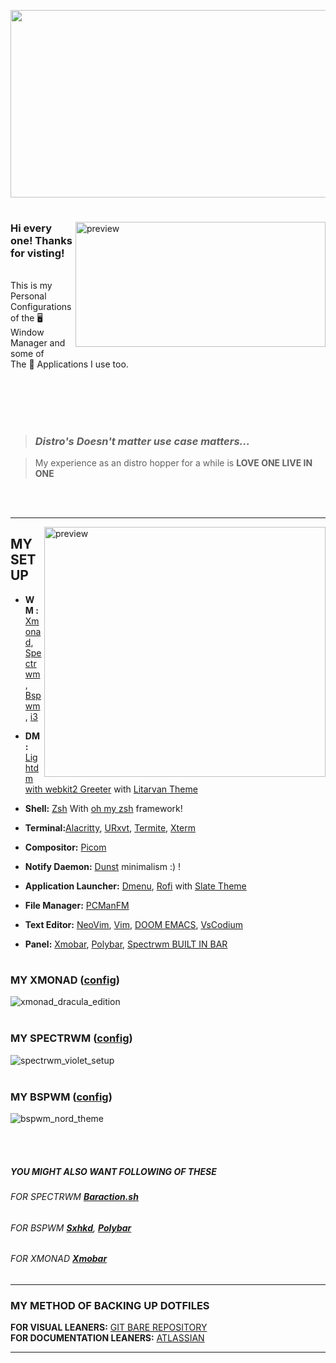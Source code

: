 <p align="center">
  <img width="650" height="300" src="https://hackernoon.com/hn-images/1*Li4H27cRUD8A4JWD8PtRUw.png">
</p>

#

<a href="https://www.deviantart.com/owl4ce/art/Joyful-Desktop-v2-1-858789495"><img height="200" src="https://specials-images.forbesimg.com/imageserve/5dc1a7ccca425400079c78c4/960x0.jpg?fit=scale" alt="preview" align="right" width="400px"></a>
### Hi every one! Thanks for visting!
######
This is my Personal Configurations of the 🖥️ Window Manager and some of</br> The 📌 Applications I use too.


   <br> </br>
   <br> </br>



> ###
> ### _Distro's Doesn't matter use case matters..._
             
> My experience as an distro hopper for a while is **LOVE ONE LIVE IN ONE** 

<br> </br>
***




<a href="https://www.deviantart.com/owl4ce/art/Joyful-Desktop-v2-1-858789495"><img height="400" src="https://user-images.githubusercontent.com/58595594/97838280-db868400-1d05-11eb-8d85-9362c64f8270.jpg" alt="preview" align="right" width="450px"></a>

## **MY SETUP**

- **WM :** [Xmonad](https://hackage.haskell.org/package/xmonad), [Spectrwm](https://github.com/conformal/spectrwm), [Bspwm](https://github.com/baskerville/bspwm), [i3](https://i3wm.org/)

- **DM :** [Lightdm with webkit2 Greeter](https://github.com/canonical/lightdm) with [Litarvan Theme](https://github.com/Litarvan/lightdm-webkit-theme-litarvan)

- **Shell:**                [Zsh](https://wiki.archlinux.org/index.php/zsh) With [oh my zsh](https://github.com/ohmyzsh/ohmyzsh) framework!

- **Terminal:**[Alacritty](https://github.com/alacritty/alacritty), [URxvt](https://wiki.archlinux.org/index.php/Rxvt-unicode), [Termite](https://wiki.archlinux.org/index.php/Termite), [Xterm](https://wiki.archlinux.org/index.php/Xterm)
- **Compositor:** [Picom](https://wiki.archlinux.org/index.php/Picom)
- **Notify Daemon:** [Dunst](https://wiki.archlinux.org/index.php/Dunst)       minimalism :) !
- **Application Launcher:** [Dmenu](https://tools.suckless.org/dmenu/), [Rofi](https://github.com/davatorium/rofi) with [Slate Theme](https://github.com/davatorium/rofi-themes/tree/master/User%20Themes)

- **File Manager:** [PCManFM](https://wiki.archlinux.org/index.php/PCManFM)

- **Text Editor:** [NeoVim](https://neovim.io/), [Vim](https://www.vim.org/), [DOOM EMACS](https://github.com/hlissner/doom-emacs), [VsCodium](https://vscodium.com/)

- **Panel:** [Xmobar](https://hackage.haskell.org/package/xmobar), [Polybar](https://github.com/polybar/polybar), [Spectrwm BUILT IN BAR](https://github.com/conformal/spectrwm)

#
#


#
### MY XMONAD ([config](https://github.com/terminal-guy/dotfiles/tree/master/.xmonad))
![xmonad_dracula_edition](https://user-images.githubusercontent.com/58595594/97839416-302afe80-1d08-11eb-858b-8c38aa3992c3.png)
<br> </br>

### MY SPECTRWM ([config](https://github.com/terminal-guy/dotfiles/blob/master/.spectrwm.conf1))

![spectrwm_violet_setup](https://user-images.githubusercontent.com/58595594/97839587-784a2100-1d08-11eb-8c2b-66afcda7f9a8.png)
<br> </br>

### MY BSPWM ([config](https://github.com/terminal-guy/dotfiles/tree/master/.config/bspwm))


![bspwm_nord_theme](https://user-images.githubusercontent.com/58595594/97839700-b47d8180-1d08-11eb-9376-19444ff3a4f9.png)

<br> </br>

##### YOU MIGHT ALSO WANT FOLLOWING OF THESE
###### FOR SPECTRWM [**_Baraction.sh_**](https://github.com/terminal-guy/dotfiles/blob/master/baraction.sh)
###### FOR BSPWM [**_Sxhkd_**](https://github.com/terminal-guy/dotfiles/tree/master/.config/sxhkd), [**_Polybar_**](https://github.com/terminal-guy/dotfiles/tree/master/.config/polybar)
###### FOR XMONAD [**_Xmobar_**](https://github.com/terminal-guy/dotfiles/tree/master/.config/xmobar)

---




### MY METHOD OF BACKING UP DOTFILES 
**FOR VISUAL LEANERS:** [GIT BARE REPOSITORY](https://www.youtube.com/watch?v=tBoLDpTWVOM&t=801s)<br>
**FOR DOCUMENTATION LEANERS:** [ATLASSIAN](https://www.atlassian.com/git/tutorials/dotfiles)

---

